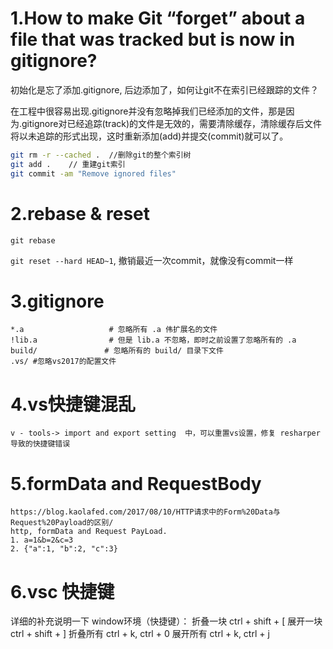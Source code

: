 1.How to make Git “forget” about a file that was tracked but is now in gitignore?
==============
初始化是忘了添加.gitignore, 后边添加了，如何让git不在索引已经跟踪的文件？

在工程中很容易出现.gitignore并没有忽略掉我们已经添加的文件，那是因为.gitignore对已经追踪(track)的文件是无效的，需要清除缓存，清除缓存后文件将以未追踪的形式出现，这时重新添加(add)并提交(commit)就可以了。
``` sh
git rm -r --cached .  //删除git的整个索引树
git add .    // 重建git索引
git commit -am "Remove ignored files"
```

2.rebase & reset
================
`git rebase`

`git reset --hard HEAD~1`, 撤销最近一次commit，就像没有commit一样

3.gitignore
==============
``` 
*.a                   # 忽略所有 .a 伟扩展名的文件
!lib.a                # 但是 lib.a 不忽略，即时之前设置了忽略所有的 .a
build/               # 忽略所有的 build/ 目录下文件
.vs/ #忽略vs2017的配置文件
```

4.vs快捷键混乱
=============
``` 
v - tools-> import and export setting  中，可以重置vs设置，修复 resharper导致的快捷键错误
```

5.formData and RequestBody
==============
```
https://blog.kaolafed.com/2017/08/10/HTTP请求中的Form%20Data与Request%20Payload的区别/
http, formData and Request PayLoad. 
1. a=1&b=2&c=3
2. {"a":1, "b":2, "c":3}
```

6.vsc 快捷键
============
详细的补充说明一下
window环境（快捷键）：
折叠一块 ctrl + shift + [
展开一块 ctrl + shift + ]
折叠所有 ctrl + k, ctrl + 0
展开所有 ctrl + k, ctrl + j
